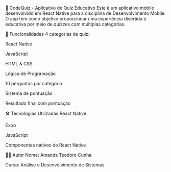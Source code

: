 📱 CodeQuiz - Aplicativo de Quiz Educativo
Este é um aplicativo mobile desenvolvido em React Native para a disciplina de Desenvolvimento Mobile. O app tem como objetivo proporcionar uma experiência divertida e educativa por meio de quizzes com múltiplas categorias.

📌 Funcionalidades
4 categorias de quiz:

React Native

JavaScript

HTML & CSS

Lógica de Programação

10 perguntas por categoria

Sistema de pontuação

Resultado final com pontuação

🛠️ Tecnologias Utilizadas
React Native

Expo

JavaScript

Componentes nativos do React Native


👩‍💻 Autor
Nome: Amanda Teodoro Cunha

Curso: Análise e Desenvolvimento de Sistemas


